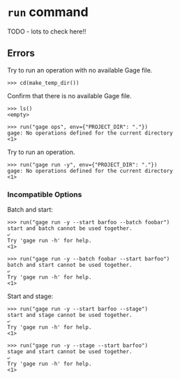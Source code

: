 # `run` command

TODO - lots to check here!!

## Errors

Try to run an operation with no available Gage file.

    >>> cd(make_temp_dir())

Confirm that there is no available Gage file.

    >>> ls()
    <empty>

    >>> run("gage ops", env={"PROJECT_DIR": "."})
    gage: No operations defined for the current directory
    <1>

Try to run an operation.

    >>> run("gage run -y", env={"PROJECT_DIR": "."})
    gage: No operations defined for the current directory
    <1>

### Incompatible Options

Batch and start:

    >>> run("gage run -y --start barfoo --batch foobar")
    start and batch cannot be used together.
    ⤶
    Try 'gage run -h' for help.
    <1>

    >>> run("gage run -y --batch foobar --start barfoo")
    batch and start cannot be used together.
    ⤶
    Try 'gage run -h' for help.
    <1>

Start and stage:

    >>> run("gage run -y --start barfoo --stage")
    start and stage cannot be used together.
    ⤶
    Try 'gage run -h' for help.
    <1>

    >>> run("gage run -y --stage --start barfoo")
    stage and start cannot be used together.
    ⤶
    Try 'gage run -h' for help.
    <1>
